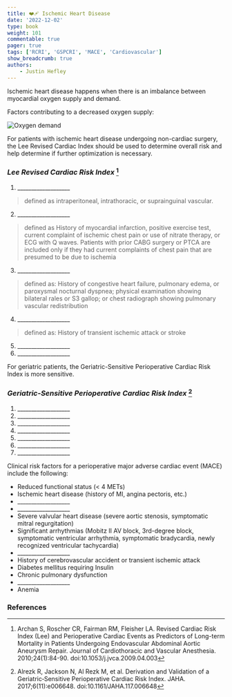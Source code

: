 ```yaml
---
title: ❤️‍🩹 Ischemic Heart Disease
date: '2022-12-02'
type: book
weight: 101
commentable: true
pager: true
tags: ['RCRI', 'GSPCRI', 'MACE', 'Cardiovascular']
show_breadcrumb: true
authors:
    - Justin Hefley
---
```




Ischemic heart disease happens when there is an imbalance between myocardial oxygen supply and demand.

Factors contributing to a decreased oxygen supply:

![Oxygen demand](../../o2demand.svg "Oxygen demand")


For patients with ischemic heart disease undergoing non-cardiac surgery, the Lee Revised Cardiac Index should be used to determine overall risk and help determine if further optimization is necessary.

### *Lee Revised Cardiac Risk Index* [^14]
1. <div title="High Risk Surgery">___________________</div>
> defined as intraperitoneal, intrathoracic, or suprainguinal vascular.
2. <div title="Coronary Artery Disease">___________________</div>
> defined as History of myocardial infarction, positive exercise test, current complaint of ischemic chest pain or use of nitrate therapy, or ECG with Q waves. Patients with prior CABG surgery or PTCA are included only if they had current complaints of chest pain that are presumed to be due to ischemia
3. <div title="Congestive Heart Failure">___________________</div>
> defined as: History of congestive heart failure, pulmonary edema, or paroxysmal nocturnal dyspnea; physical examination showing bilateral rales or S3 gallop; or chest radiograph showing pulmonary vascular redistribution
4. <div title="Cerebrovascular disease">___________________</div>
> defined as: History of transient ischemic attack or stroke
5. <div title="Diabetes mellitus on insulin">___________________</div>
6. <div title="Serum Creatinine >2 mg/dl or >177 μmol/L">___________________</div>


For geriatric patients, the Geriatric-Sensitive Perioperative Cardiac Risk Index is more sensitive.
### *Geriatric-Sensitive Perioperative Cardiac Risk Index* [^15]
1. <div title="History of Stroke">___________________</div>
2. <div title="ASA Class">___________________</div>
3. <div title="Surgery Type">___________________</div>
4. <div title="Functional Status">___________________</div>
5. <div title="Creatinine">___________________</div>
6. <div title="History of heart failure">___________________</div>
7. <div title="Diabetes">___________________</div>


Clinical risk factors for a perioperative major adverse cardiac event (MACE) include the following:

 - Reduced functional status (< 4 METs)
 - Ischemic heart disease (history of MI, angina pectoris, etc.)
 - <div title="Heart failure">___________________</div>
 - <div title="Cardiomyopathy">___________________</div>
 - Severe valvular heart disease (severe aortic stenosis, symptomatic mitral regurgitation)
 - Significant arrhythmias (Mobitz II AV block, 3rd-degree block, symptomatic ventricular arrhythmia, symptomatic bradycardia, newly recognized ventricular tachycardia)
 - <div title="Chronic renal failure">___________________</div>
 - History of cerebrovascular accident or transient ischemic attack
 - Diabetes mellitus requiring Insulin
 - Chronic pulmonary dysfunction
 - <div title="Obesity">___________________</div>
 - Anemia











### References

[^1]: <span style="color:blue">Barash PG, Cullen BF, Stoelting RK, Cahalan MK, Stock MC, Ortega R, Sharar SR, Holt NF, eds. Clinical Anesthesia. 8th edition. Wolters Kluwer; 2017.</span>
[^2]: <span style="color:purple">Chestnut DH, Wong CA, Tsen LC, Ngan Kee WD, Beilin Y, Mhyre JM, Bateman BT, eds. 6th edition. Elsevier; 2020.</span>
[^3]: <span style="color:pink">Coté CJ, Lerman J, Anderson BJ. Coté and Lerman's A Practice of Anesthesia for Infants and Children. 6th edition. Elsevier; 2018.</span>
[^4]: <span style="color:brown">Ehrenwerth J, Eisenkraft J, Berry J, eds. Anesthesia Equipment: Principles and Applications. 3rd edition. Elsevier; 2020.</span>
[^5]: <span style="color:green">Farag E, Mounir-Soliman L, Brown DL. Brown's Atlas of Regional Anesthesia. 6th edition. Elsevier; 2020.</span>
[^6]: <span style="color:red">Flood P, Rathmell JP, Urman RD, eds. Stoelting's Pharmacology & Physiology in Anesthetic Practice. 6th edition. Wolters Kluwer; 2021.</span>
[^7]: <span style="color:yellow">Foster SD, Callahan MF, eds. A Professional Study and Resource Guide for the CRNA. 2nd edition. American Association of Nurse Anesthetists; 2011.</span>
[^8]: <span style="color:orange">Gropper MA, Cohen NH, Eriksson LI, Fleisher LA, Leslie K, Wiener-Kronish JP, eds. Miller's Anesthesia (Vols. 1-2). 9th edition. Elsevier; 2019.</span>
[^9]: <span style="color:indigo">Rosenblatt WH, Popescu WM. Master Techniques in Upper and Lower Airway Management. Wolters Kluwer (LWW); 2015.</span>
[^10]: <span style="color:teal">Hall JE, Hall ME. Guyton and Hall Textbook of Medical Physiology. 14th edition. Elsevier; 2020.</span>
[^11]: <span style="color:maroon">Hines RL, Jones SB, eds. Stoelting's Anesthesia and Co-existing Disease. 8th edition. Elsevier; 2021.</span>
[^12]: <span style="color:aquamarine">Jaffe RA, Schmiesing CA, Golianu B. Anesthesiologist's Manual of Surgical Procedures. 6th ed. Wolters Kluwer; 2020.</span>
[^13]: <span style="color:darkgreen">Nagelhout JJ, Elisha S, Heiner JS, eds. Nurse Anesthesia. 7th edition. Elsevier; 2020.</span>
[^14]: Archan S, Roscher CR, Fairman RM, Fleisher LA. Revised Cardiac Risk Index (Lee) and Perioperative Cardiac Events as Predictors of Long-term Mortality in Patients Undergoing Endovascular Abdominal Aortic Aneurysm Repair. Journal of Cardiothoracic and Vascular Anesthesia. 2010;24(1):84-90. doi:10.1053/j.jvca.2009.04.003
[^15]: Alrezk R, Jackson N, Al Rezk M, et al. Derivation and Validation of a Geriatric‐Sensitive Perioperative Cardiac Risk Index. JAHA. 2017;6(11):e006648. doi:10.1161/JAHA.117.006648


